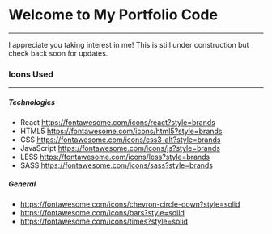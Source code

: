 # Welcome to My Portfolio Code

---

I appreciate you taking interest in me! This is still under construction but check back soon for updates.

### Icons Used

---

##### Technologies

- React https://fontawesome.com/icons/react?style=brands
- HTML5 https://fontawesome.com/icons/html5?style=brands
- CSS https://fontawesome.com/icons/css3-alt?style=brands
- JavaScript https://fontawesome.com/icons/js?style=brands
- LESS https://fontawesome.com/icons/less?style=brands
- SASS https://fontawesome.com/icons/sass?style=brands

##### General

- https://fontawesome.com/icons/chevron-circle-down?style=solid
- https://fontawesome.com/icons/bars?style=solid
- https://fontawesome.com/icons/times?style=solid
